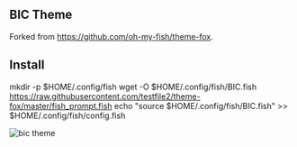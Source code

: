 ## BIC Theme

Forked from https://github.com/oh-my-fish/theme-fox.

## Install

mkdir -p $HOME/.config/fish
wget -O $HOME/.config/fish/BIC.fish https://raw.githubusercontent.com/testfile2/theme-fox/master/fish_prompt.fish
echo "source $HOME/.config/fish/BIC.fish" >> $HOME/.config/fish/config.fish

![bic theme](https://i.imgur.com/GP7vsNh.png)

